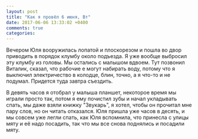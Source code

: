 ```yaml
---
layout: post
title: "Как я провёл 6 июня, Вт"
date: 2017-06-06 13:33:02 +0400
comments: true
categories: 
---
```


Вечером Юля вооружилась лопатой и плоскорезом и пошла во двор приводить в порядок клумбу около подъезда. Я уже вообще выбросил эту клумбу из головы. Мы остались с малышом вдвоем. Тут позвонил Виталик, сказал, что рабочие е могут набирать воду, потому что я выключил электричество в колодце, блин, точно, а я что-то и не подумал. Придется туда завтра съездить.

В девять часов я отобрал у малыша планшет, некоторое время мы играли просто так, потом я ему почистил зубы и начал укладывать спать, мы даже взяли книжку "Звукарь", я хотел, чтобы он прочитал мне пару слов, но он читать отказался. Юля пришла уже часов в десять, и мы совсем уже легли спать, как Юля вспомнила, что принесла с улицы мяту и её надо посадить, так что мы все снова поднялись и посадили мяту. 